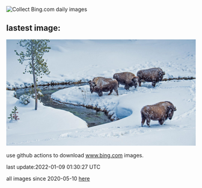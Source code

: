 ![Collect Bing.com daily images](https://github.com/counter2015/bing-daily-images/workflows/Collect%20Bing.com%20daily%20images/badge.svg)
## lastest image:
![](images/WinterBison.jpg)

use github actions to download www.bing.com images.

last update:2022-01-09 01:30:27 UTC

all images since 2020-05-10 [here](https://github.com/counter2015/bing-daily-images/tree/master/images) 
